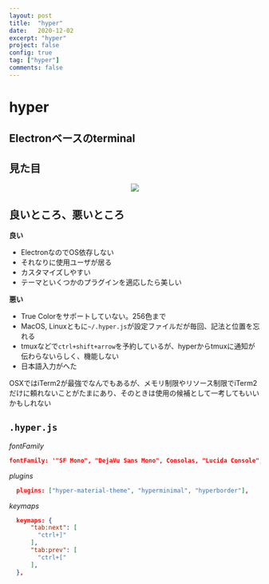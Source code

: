 ```yaml
---
layout: post
title:  "hyper"
date:   2020-12-02
excerpt: "hyper"
project: false
config: true
tag: ["hyper"]
comments: false
---
```


# hyper

## Electronベースのterminal

## 見た目
<div align="center">
  <img src="https://user-images.githubusercontent.com/4949982/100783683-6ff11d00-3451-11eb-993b-79b02582f72f.png">
</div>

## 良いところ、悪いところ

**良い**  
 - ElectronなのでOS依存しない
 - それなりに使用ユーザが居る
 - カスタマイズしやすい
 - テーマといくつかのプラグインを適応したら美しい

**悪い**  
 - True Colorをサポートしていない。256色まで
 - MacOS, Linuxともに`~/.hyper.js`が設定ファイルだが毎回、記法と位置を忘れる
 - tmuxなどで`ctrl+shift+arrow`を予約しているが、hyperからtmuxに通知が伝わらないらしく、機能しない
 - 日本語入力がへた

OSXではiTerm2が最強でなんでもあるが、メモリ制限やリソース制限でiTerm2だけに頼れないことがたまにあり、そのときは使用の候補として一考してもいいかもしれない  

## `.hyper.js`

*fontFamily*
```json
fontFamily: '"SF Mono", "DejaVu Sans Mono", Consolas, "Lucida Console", monospace',
```

*plugins*
```json
  plugins: ["hyper-material-theme", "hyperminimal", "hyperborder"],
```

*keymaps*
```json
  keymaps: {
	  "tab:next": [
		"ctrl+]"
	  ],
	  "tab:prev": [
		"ctrl+["
	  ],
  },
```
